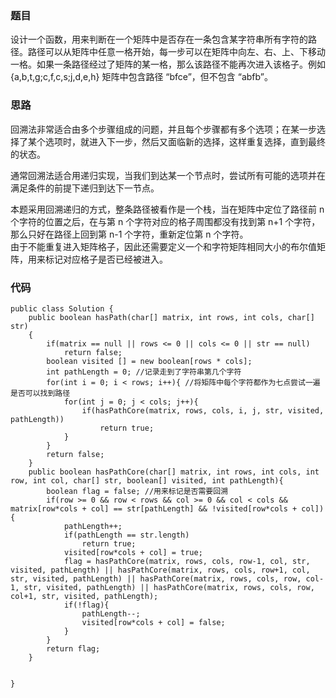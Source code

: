 ### 题目
设计一个函数，用来判断在一个矩阵中是否存在一条包含某字符串所有字符的路径。路径可以从矩阵中任意一格开始，每一步可以在矩阵中向左、右、上、下移动一格。如果一条路径经过了矩阵的某一格，那么该路径不能再次进入该格子。例如 {a,b,t,g;c,f,c,s;j,d,e,h} 矩阵中包含路径 “bfce”，但不包含 “abfb”。

### 思路
回溯法非常适合由多个步骤组成的问题，并且每个步骤都有多个选项；在某一步选择了某个选项时，就进入下一步，然后又面临新的选择，这样重复选择，直到最终的状态。

通常回溯法适合用递归实现，当我们到达某一个节点时，尝试所有可能的选项并在满足条件的前提下递归到达下一节点。

本题采用回溯递归的方式，整条路径被看作是一个栈，当在矩阵中定位了路径前 n 个字符的位置之后，在与第 n 个字符对应的格子周围都没有找到第 n+1 个字符，那么只好在路径上回到第 n-1 个字符，重新定位第 n 个字符。  
由于不能重复进入矩阵格子，因此还需要定义一个和字符矩阵相同大小的布尔值矩阵，用来标记对应格子是否已经被进入。

### 代码
```
public class Solution {
    public boolean hasPath(char[] matrix, int rows, int cols, char[] str)
    {
		if(matrix == null || rows <= 0 || cols <= 0 || str == null)
			return false;
		boolean visited [] = new boolean[rows * cols];
		int pathLength = 0; //记录走到了字符串第几个字符
		for(int i = 0; i < rows; i++){ //将矩阵中每个字符都作为七点尝试一遍是否可以找到路径
			for(int j = 0; j < cols; j++){
				if(hasPathCore(matrix, rows, cols, i, j, str, visited, pathLength))
					return true;
			}
		}
		return false;
    }
	public boolean hasPathCore(char[] matrix, int rows, int cols, int row, int col, char[] str, boolean[] visited, int pathLength){
		boolean flag = false; //用来标记是否需要回溯
		if(row >= 0 && row < rows && col >= 0 && col < cols && matrix[row*cols + col] == str[pathLength] && !visited[row*cols + col]){
			pathLength++;
			if(pathLength == str.length)
				return true;
			visited[row*cols + col] = true;
			flag = hasPathCore(matrix, rows, cols, row-1, col, str, visited, pathLength) || hasPathCore(matrix, rows, cols, row+1, col, str, visited, pathLength) || hasPathCore(matrix, rows, cols, row, col-1, str, visited, pathLength) || hasPathCore(matrix, rows, cols, row, col+1, str, visited, pathLength);
			if(!flag){
				pathLength--;
				visited[row*cols + col] = false;
			}
		}
		return flag;
	}


}
```
